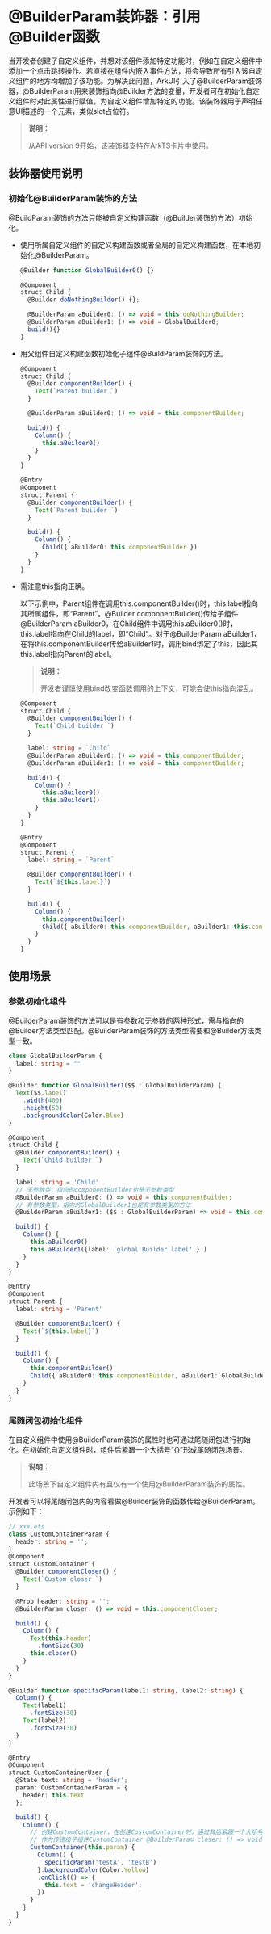 # \@BuilderParam装饰器：引用\@Builder函数


当开发者创建了自定义组件，并想对该组件添加特定功能时，例如在自定义组件中添加一个点击跳转操作。若直接在组件内嵌入事件方法，将会导致所有引入该自定义组件的地方均增加了该功能。为解决此问题，ArkUI引入了\@BuilderParam装饰器，\@BuilderParam用来装饰指向\@Builder方法的变量，开发者可在初始化自定义组件时对此属性进行赋值，为自定义组件增加特定的功能。该装饰器用于声明任意UI描述的一个元素，类似slot占位符。


> **说明：**
>
> 从API version 9开始，该装饰器支持在ArkTS卡片中使用。


## 装饰器使用说明


### 初始化\@BuilderParam装饰的方法

\@BuildParam装饰的方法只能被自定义构建函数（\@Builder装饰的方法）初始化。

- 使用所属自定义组件的自定义构建函数或者全局的自定义构建函数，在本地初始化\@BuilderParam。

  ```ts
  @Builder function GlobalBuilder0() {}

  @Component
  struct Child {
    @Builder doNothingBuilder() {};

    @BuilderParam aBuilder0: () => void = this.doNothingBuilder;
    @BuilderParam aBuilder1: () => void = GlobalBuilder0;
    build(){}
  }
  ```

- 用父组件自定义构建函数初始化子组件\@BuildParam装饰的方法。

  ```ts
  @Component
  struct Child {
    @Builder componentBuilder() {
      Text(`Parent builder `)
    }

    @BuilderParam aBuilder0: () => void = this.componentBuilder;

    build() {
      Column() {
        this.aBuilder0()
      }
    }
  }

  @Entry
  @Component
  struct Parent {
    @Builder componentBuilder() {
      Text(`Parent builder `)
    }

    build() {
      Column() {
        Child({ aBuilder0: this.componentBuilder })
      }
    }
  }
  ```


- 需注意this指向正确。

  以下示例中，Parent组件在调用this.componentBuilder()时，this.label指向其所属组件，即“Parent”。\@Builder componentBuilder()传给子组件\@BuilderParam aBuilder0，在Child组件中调用this.aBuilder0()时，this.label指向在Child的label，即“Child”。对于\@BuilderParam aBuilder1，在将this.componentBuilder传给aBuilder1时，调用bind绑定了this，因此其this.label指向Parent的label。

   >  **说明：**
   >
   >  开发者谨慎使用bind改变函数调用的上下文，可能会使this指向混乱。

  ```ts
  @Component
  struct Child {
    @Builder componentBuilder() {
      Text(`Child builder `)
    }

    label: string = `Child`
    @BuilderParam aBuilder0: () => void = this.componentBuilder;
    @BuilderParam aBuilder1: () => void = this.componentBuilder;

    build() {
      Column() {
        this.aBuilder0()
        this.aBuilder1()
      }
    }
  }

  @Entry
  @Component
  struct Parent {
    label: string = `Parent`

    @Builder componentBuilder() {
      Text(`${this.label}`)
    }

    build() {
      Column() {
        this.componentBuilder()
        Child({ aBuilder0: this.componentBuilder, aBuilder1: this.componentBuilder })
      }
    }
  }
  ```


## 使用场景


### 参数初始化组件

\@BuilderParam装饰的方法可以是有参数和无参数的两种形式，需与指向的\@Builder方法类型匹配。\@BuilderParam装饰的方法类型需要和\@Builder方法类型一致。


```ts
class GlobalBuilderParam {
  label: string = ""
}

@Builder function GlobalBuilder1($$ : GlobalBuilderParam) {
  Text($$.label)
    .width(400)
    .height(50)
    .backgroundColor(Color.Blue)
}

@Component
struct Child {
  @Builder componentBuilder() {
    Text(`Child builder `)
  }

  label: string = 'Child'
  // 无参数类，指向的componentBuilder也是无参数类型
  @BuilderParam aBuilder0: () => void = this.componentBuilder;
  // 有参数类型，指向的GlobalBuilder1也是有参数类型的方法
  @BuilderParam aBuilder1: ($$ : GlobalBuilderParam) => void = this.componentBuilder;

  build() {
    Column() {
      this.aBuilder0()
      this.aBuilder1({label: 'global Builder label' } )
    }
  }
}

@Entry
@Component
struct Parent {
  label: string = 'Parent'

  @Builder componentBuilder() {
    Text(`${this.label}`)
  }

  build() {
    Column() {
      this.componentBuilder()
      Child({ aBuilder0: this.componentBuilder, aBuilder1: GlobalBuilder1 })
    }
  }
}
```


### 尾随闭包初始化组件

在自定义组件中使用\@BuilderParam装饰的属性时也可通过尾随闭包进行初始化。在初始化自定义组件时，组件后紧跟一个大括号“{}”形成尾随闭包场景。

> **说明：**
>
> 此场景下自定义组件内有且仅有一个使用\@BuilderParam装饰的属性。

开发者可以将尾随闭包内的内容看做\@Builder装饰的函数传给\@BuilderParam。示例如下：


```ts
// xxx.ets
class CustomContainerParam {
  header: string = '';
}
@Component
struct CustomContainer {
  @Builder componentCloser() {
    Text(`Custom closer `)
  }

  @Prop header: string = '';
  @BuilderParam closer: () => void = this.componentCloser;

  build() {
    Column() {
      Text(this.header)
        .fontSize(30)
      this.closer()
    }
  }
}

@Builder function specificParam(label1: string, label2: string) {
  Column() {
    Text(label1)
      .fontSize(30)
    Text(label2)
      .fontSize(30)
  }
}

@Entry
@Component
struct CustomContainerUser {
  @State text: string = 'header';
  param: CustomContainerParam = {
    header: this.text
  };

  build() {
    Column() {
      // 创建CustomContainer，在创建CustomContainer时，通过其后紧跟一个大括号“{}”形成尾随闭包
      // 作为传递给子组件CustomContainer @BuilderParam closer: () => void的参数
      CustomContainer(this.param) {
        Column() {
          specificParam('testA', 'testB')
        }.backgroundColor(Color.Yellow)
        .onClick(() => {
          this.text = 'changeHeader';
        })
      }
    }
  }
}
```
